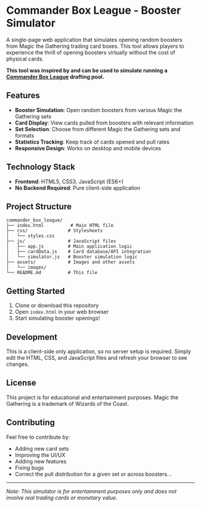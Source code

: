 # Commander Box League - Booster Simulator

A single-page web application that simulates opening random boosters from Magic the Gathering trading card boxes. This tool allows players to experience the thrill of opening boosters virtually without the cost of physical cards.

**This tool was inspired by and can be used to simulate running a [Commander Box League](https://wpn.wizards.com/en/event/edge-of-eternities-commander-box-league) drafting pool.**

## Features

- **Booster Simulation**: Open random boosters from various Magic the Gathering sets
- **Card Display**: View cards pulled from boosters with relevant information
- **Set Selection**: Choose from different Magic the Gathering sets and formats
- **Statistics Tracking**: Keep track of cards opened and pull rates
- **Responsive Design**: Works on desktop and mobile devices

## Technology Stack

- **Frontend**: HTML5, CSS3, JavaScript (ES6+)
- **No Backend Required**: Pure client-side application

## Project Structure

```
commander_box_league/
├── index.html          # Main HTML file
├── css/               # Stylesheets
│   └── styles.css
├── js/                # JavaScript files
│   ├── app.js         # Main application logic
│   ├── cardData.js    # Card database/API integration
│   └── simulator.js   # Booster simulation logic    
├── assets/            # Images and other assets
│   └── images/
└── README.md          # This file
```

## Getting Started

1. Clone or download this repository
2. Open `index.html` in your web browser
3. Start simulating booster openings!

## Development

This is a client-side only application, so no server setup is required. Simply edit the HTML, CSS, and JavaScript files and refresh your browser to see changes.

## License

This project is for educational and entertainment purposes. Magic the Gathering is a trademark of Wizards of the Coast.

## Contributing

Feel free to contribute by:
- Adding new card sets
- Improving the UI/UX
- Adding new features
- Fixing bugs
- Correct the pull distribution for a given set or across boosters...

---

*Note: This simulator is for entertainment purposes only and does not involve real trading cards or monetary value.* 